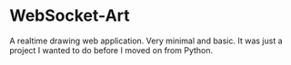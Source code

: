 # WebSocket-Art
A realtime drawing web application. Very minimal and basic. It was just a project I wanted to do before I moved on from Python.
